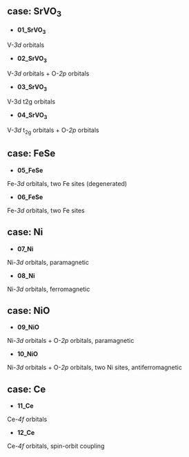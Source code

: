 ## case: SrVO<sub>3</sub>

* **01_SrVO<sub>3</sub>**

V-*3d* orbitals

* **02_SrVO<sub>3</sub>**

V-*3d* orbitals + O-*2p* orbitals 

* **03_SrVO<sub>3</sub>**

V-3d t2g orbitals

* **04_SrVO<sub>3</sub>**

V-*3d* t<sub>2g</sub> orbitals + O-*2p* orbitals

## case: FeSe

* **05_FeSe**

Fe-*3d* orbitals, two Fe sites (degenerated)

* **06_FeSe**

Fe-*3d* orbitals, two Fe sites

## case: Ni

* **07_Ni**

Ni-*3d* orbitals, paramagnetic

* **08_Ni**

Ni-*3d* orbitals, ferromagnetic

## case: NiO

* **09_NiO**

Ni-*3d* orbitals + O-*2p* orbitals, paramagnetic

* **10_NiO**

Ni-*3d* orbitals + O-*2p* orbitals, two Ni sites, antiferromagnetic

## case: Ce

* **11_Ce**

Ce-*4f* orbitals

* **12_Ce**

Ce-*4f* orbitals, spin-orbit coupling
